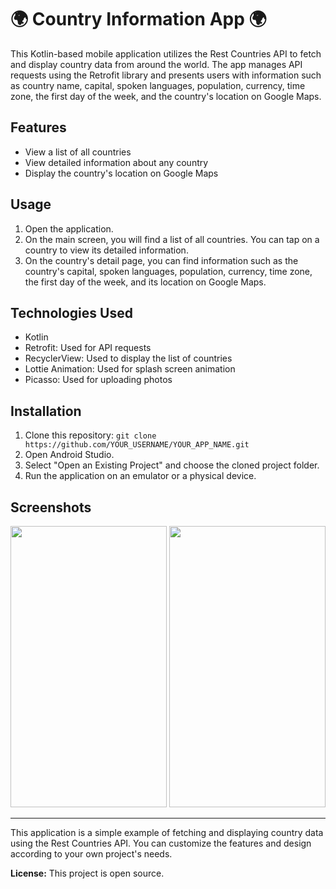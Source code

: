 # 🌍 Country Information App 🌍

This Kotlin-based mobile application utilizes the Rest Countries API to fetch and display country data from around the world. The app manages API requests using the Retrofit library and presents users with information such as country name, capital, spoken languages, population, currency, time zone, the first day of the week, and the country's location on Google Maps.

## Features

- View a list of all countries
- View detailed information about any country
- Display the country's location on Google Maps

## Usage

1. Open the application.
2. On the main screen, you will find a list of all countries. You can tap on a country to view its detailed information.
3. On the country's detail page, you can find information such as the country's capital, spoken languages, population, currency, time zone, the first day of the week, and its location on Google Maps.

## Technologies Used

- Kotlin
- Retrofit: Used for API requests
- RecyclerView: Used to display the list of countries
- Lottie Animation: Used for splash screen animation
- Picasso: Used for uploading photos

## Installation

1. Clone this repository: `git clone https://github.com/YOUR_USERNAME/YOUR_APP_NAME.git`
2. Open Android Studio.
3. Select "Open an Existing Project" and choose the cloned project folder.
4. Run the application on an emulator or a physical device.

## Screenshots
<p align="left">
<img src="https://github.com/muhammedmustafageldi/My-ScreenShots-Files/blob/main/Screnshots/Country/country1.png" width="250" height="450"/>
<img src="https://github.com/muhammedmustafageldi/My-ScreenShots-Files/blob/main/Screnshots/Country/country2.png" width="250" height="450"/> 
</p>

---

This application is a simple example of fetching and displaying country data using the Rest Countries API. You can customize the features and design according to your own project's needs.

**License:** This project is open source.
